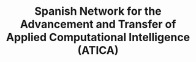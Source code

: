 ---
title: 'Spanish Network for the Advancement and Transfer of Applied Computational Intelligence (ATICA)'
logo: 'mineco.webp'
pi: 'X. Otazu (Global Coordinator)'
uvpi: 'J. Malo'
years: '2016-2018'
website: 'http://php5.lsi.upc.edu/atica/'
funding_source: 'Spanish Ministry of Economy and Competitiveness'
role: ''
project_type: ''
partners: []
---